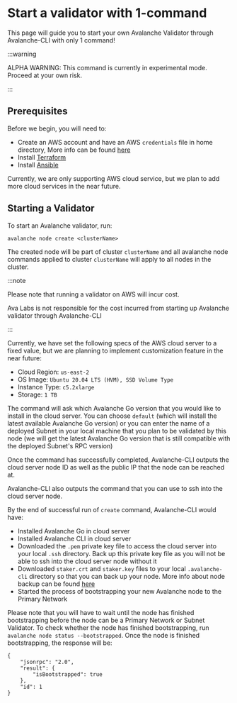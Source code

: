 # Start a validator with 1-command

This page will guide you to start your own Avalanche Validator through Avalanche-CLI with only
1 command!

:::warning

ALPHA WARNING: This command is currently in experimental mode. Proceed at your own risk.

:::

## Prerequisites

Before we begin, you will need to:
- Create an AWS account and have an AWS `credentials` file in home directory, More info can be
  found [here](https://docs.aws.amazon.com/sdkref/latest/guide/file-format.html#file-format-creds)
- Install [Terraform](https://developer.hashicorp.com/terraform/tutorials/aws-get-started/install-cli)
- Install [Ansible](https://crunchify.com/how-to-install-ansible-on-macos/)

Currently, we are only supporting AWS cloud service, but we plan to add more cloud services in the
near future.

## Starting a Validator

To start an Avalanche validator, run:

```shell
avalanche node create <clusterName>
```

The created node will be part of cluster `clusterName` and all avalanche node commands applied to
cluster `clusterName` will apply to all nodes in the cluster.

:::note

Please note that running a validator on AWS will incur cost.

Ava Labs is not responsible for the cost incurred from starting up Avalanche validator through
Avalanche-CLI

:::

Currently, we have set the following specs of the AWS cloud server to a fixed value, but we are
planning to implement customization feature in the near future:
- Cloud Region: `us-east-2`
- OS Image: `Ubuntu 20.04 LTS (HVM), SSD Volume Type`
- Instance Type: `c5.2xlarge`
- Storage: `1 TB`

The command will ask which Avalanche Go version that you would like to install in the cloud server.
You can choose `default` (which will install the latest available Avalanche Go version) or you can
enter the name of a deployed Subnet in your local machine that you plan to be validated by this
node (we will get the latest Avalanche Go version that is still compatible with the deployed
Subnet's RPC version)

Once the command has successfully completed, Avalanche-CLI outputs the cloud server node ID as well
as the public IP that the node can be reached at.

Avalanche-CLI also outputs the command that you can use to ssh into the cloud server node.

By the end of successful run of `create` command, Avalanche-CLI would have:
- Installed Avalanche Go in cloud server
- Installed Avalanche CLI in cloud server
- Downloaded the `.pem` private key file to access the cloud server into your local `.ssh` directory.
  Back up this private key file as you will not be able to ssh into the cloud server node without it
- Downloaded `staker.crt` and `staker.key` files to your local `.avalanche-cli` directory so that
  you can back up your node. More info about node backup can be found [here](/nodes/maintain/node-backup-and-restore.md)
- Started the process of bootstrapping your new Avalanche node to the Primary Network


Please note that you will have to wait until the node has finished bootstrapping before the node can be a
Primary Network or Subnet Validator. To check whether the node has finished bootstrapping, run
`avalanche node status --bootstrapped`. Once the node is finished bootstrapping, the response will be:

```text
{
    "jsonrpc": "2.0",
    "result": {
        "isBootstrapped": true
    },
    "id": 1
}
```